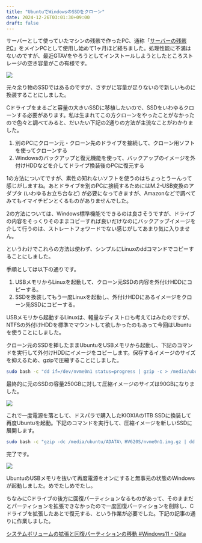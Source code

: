 ```yaml
---
title: "UbuntuでWindowsのSSDをクローン"
date: 2024-12-26T03:01:30+09:00
draft: false
---
```


サーバーとして使っていたマシンの残骸で作ったPC、通称「[サーバーの残骸PC](/archives/20241129234838/)」をメインPCとして使用し始めて1ヶ月ほど経ちました。処理性能に不満はないのですが、最近GTAVをやろうとしてインストールしようとしたところストレージの空き容量がこの有様です。

![](/images/20241226031037.png)

元々余り物のSSDではあるのですが、さすがに容量が足りないので新しいものに換装することにしました。

<!--more-->

Cドライブをまるごと容量の大きいSSDに移植したいので、SSDをいわゆるクローンする必要があります。私は生まれてこの方クローンをやったことがなかったので色々と調べてみると、だいたい下記の2通りの方法が主流なことがわかりました。

1. 別のPCにクローン元・クローン先のドライブを接続して、クローン用ソフトを使ってクローンする
2. Windowsのバックアップと復元機能を使って、バックアップのイメージを外付けHDDなどを介してドライブ換装後のPCに復元する

1の方法についてですが、素性の知れないソフトを使うのはちょっとうーんって感じがしますね。あとドライブを別のPCに接続するためにはM.2-USB変換のアダプタ (いわゆるお立ち台など) が必要になってきますが、Amazonなどで調べてみてもイマイチピンとくるものがありませんでした。

2の方法については、Windows標準機能でできるのは良さそうですが、ドライブの内容をそっくりそのままコピーすれば良いだけなのにバックアップイメージを介して行うのは、ストレートフォワードでない感じがしてあまり気に入りません。

というわけでこれらの方法は使わず、シンプルにLinuxのddコマンドでコピーすることにしました。

手順としては以下の通りです。

1. USBメモリからLinuxを起動して、クローン元SSDの内容を外付けHDDにコピーする。
2. SSDを換装してもう一度Linuxを起動し、外付けHDDにあるイメージをクローン先SSDにコピーする。

USBメモリから起動するLinuxは、軽量なディストロも考えてはみたのですが、NTFSの外付けHDDを標準でマウントして欲しかったのもあって今回はUbuntuを使うことにしました。

クローン元のSSDを挿したままUbuntuをUSBメモリから起動し、下記のコマンドを実行して外付けHDDにイメージをコピーします。保存するイメージのサイズを抑えるため、gzipで圧縮することにしました。

```sh
sudo bash -c "dd if=/dev/nvme0n1 status=progress | gzip -c > /media/ubuntu/ADATA\ HV620S/nvme0n1.img.gz"
```

最終的に元のSSDの容量250GBに対して圧縮イメージのサイズは90GBになりました。

![](/images/20241226042036.png)

これで一度電源を落として、ドスパラで購入したKIOXIAの1TB SSDに換装して再度Ubuntuを起動。下記のコマンドを実行して、圧縮イメージを新しいSSDに展開します。

```sh
sudo bash -c "gzip -dc /media/ubuntu/ADATA\ HV620S/nvme0n1.img.gz | dd of=/dev/nvme0n1 status=progress"
```

完了です。

![](/images/20241226042743.png)

UbuntuのUSBメモリを抜いて再度電源をオンにすると無事元の状態のWindowsが起動しました。めでたしめでたし。

ちなみにCドライブの後方に回復パーティションなるものがあって、そのままだとパーティションを拡張できなかったので一度回復パーティションを削除し、Cドライブを拡張したあとで復元する、という作業が必要でした。下記の記事の通りに作業しました。

[システムボリュームの拡張と回復パーティションの移動 #Windows11 - Qiita](https://qiita.com/tetr4lab/items/5d3349a7f32ee57a044d)
